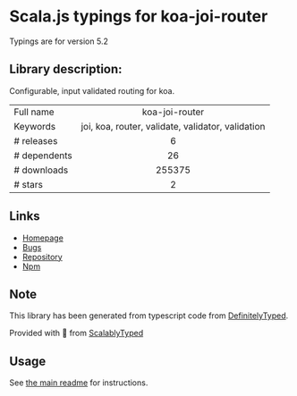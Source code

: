 
# Scala.js typings for koa-joi-router

Typings are for version 5.2

## Library description:
Configurable, input validated routing for koa.

|                    |                 |
| ------------------ | :-------------: |
| Full name          | koa-joi-router |
| Keywords           | joi, koa, router, validate, validator, validation |
| # releases         | 6 |
| # dependents       | 26 |
| # downloads        | 255375 |
| # stars            | 2 |

## Links
- [Homepage](https://github.com/koajs/joi-router)
- [Bugs](https://github.com/koajs/joi-router/issues)
- [Repository](https://github.com/koajs/joi-router)
- [Npm](https://www.npmjs.com/package/koa-joi-router)
    


## Note
This library has been generated from typescript code from [DefinitelyTyped](https://definitelytyped.org).

Provided with :purple_heart: from [ScalablyTyped](https://github.com/oyvindberg/ScalablyTyped)

## Usage
See [the main readme](../../readme.md) for instructions.


